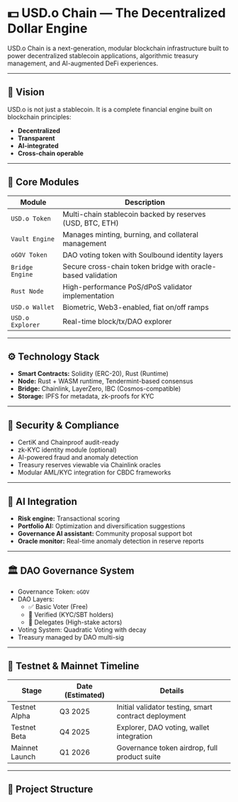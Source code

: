 # 💵 USD.o Chain — The Decentralized Dollar Engine

USD.o Chain is a next-generation, modular blockchain infrastructure built to power decentralized stablecoin applications, algorithmic treasury management, and AI-augmented DeFi experiences.

---

## 🧭 Vision

USD.o is not just a stablecoin. It is a complete financial engine built on blockchain principles:
- **Decentralized**
- **Transparent**
- **AI-integrated**
- **Cross-chain operable**

---

## 🔧 Core Modules

| Module         | Description |
|----------------|-------------|
| `USD.o Token`  | Multi-chain stablecoin backed by reserves (USD, BTC, ETH) |
| `Vault Engine` | Manages minting, burning, and collateral management |
| `oGOV Token`   | DAO voting token with Soulbound identity layers |
| `Bridge Engine`| Secure cross-chain token bridge with oracle-based validation |
| `Rust Node`    | High-performance PoS/dPoS validator implementation |
| `USD.o Wallet` | Biometric, Web3-enabled, fiat on/off ramps |
| `USD.o Explorer` | Real-time block/tx/DAO explorer |

---

## ⚙️ Technology Stack

- **Smart Contracts:** Solidity (ERC-20), Rust (Runtime)
- **Node:** Rust + WASM runtime, Tendermint-based consensus
- **Bridge:** Chainlink, LayerZero, IBC (Cosmos-compatible)
- **Storage:** IPFS for metadata, zk-proofs for KYC

---

## 🔐 Security & Compliance

- CertiK and Chainproof audit-ready
- zk-KYC identity module (optional)
- AI-powered fraud and anomaly detection
- Treasury reserves viewable via Chainlink oracles
- Modular AML/KYC integration for CBDC frameworks

---

## 🧠 AI Integration

- **Risk engine:** Transactional scoring
- **Portfolio AI:** Optimization and diversification suggestions
- **Governance AI assistant:** Community proposal support bot
- **Oracle monitor:** Real-time anomaly detection in reserve reports

---

## 🏛️ DAO Governance System

- Governance Token: `oGOV`
- DAO Layers:
  - ✅ Basic Voter (Free)
  - 🏅 Verified (KYC/SBT holders)
  - 👑 Delegates (High-stake actors)
- Voting System: Quadratic Voting with decay
- Treasury managed by DAO multi-sig

---

## 🧪 Testnet & Mainnet Timeline

| Stage     | Date (Estimated) | Details |
|-----------|------------------|---------|
| Testnet Alpha | Q3 2025 | Initial validator testing, smart contract deployment |
| Testnet Beta | Q4 2025 | Explorer, DAO voting, wallet integration |
| Mainnet Launch | Q1 2026 | Governance token airdrop, full product suite |

---

## 📁 Project Structure
